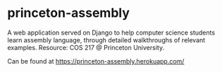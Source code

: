# princeton-assembly

A web application served on Django to help computer science students learn assembly language, through detailed walkthroughs of relevant examples. Resource: COS 217 @ Princeton University. 

Can be found at https://princeton-assembly.herokuapp.com/
